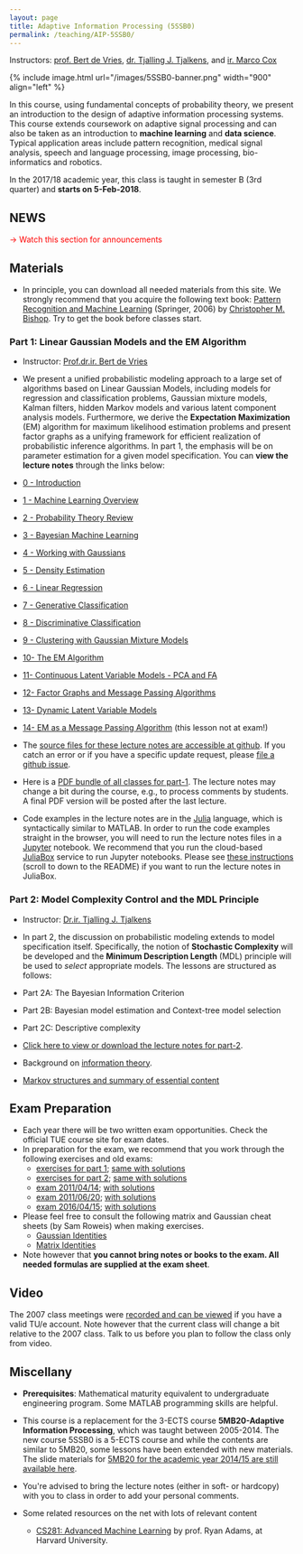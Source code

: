 ```yaml
---
layout: page
title: Adaptive Information Processing (5SSB0)
permalink: /teaching/AIP-5SSB0/
---
```

Instructors: [prof. Bert de Vries](http://bertdv.nl), [dr. Tjalling J. Tjalkens](https://www.tue.nl/en/university/departments/electrical-engineering/department/staff/detail/ep/e/d/ep-uid/19830719/), and [ir. Marco Cox](https://www.tue.nl/en/university/departments/electrical-engineering/department/staff/detail/ep/e/d/ep-uid/20070178/)

{% include image.html url="/images/5SSB0-banner.png" width="900" align="left" %}

In this course, using fundamental concepts of probability theory, we
present an introduction to the design of adaptive information processing
systems. This course extends coursework on adaptive signal processing and can also be taken as an introduction to **machine learning** and **data science**. Typical application areas include pattern
recognition, medical signal analysis, speech and language processing, image processing, bio-informatics and robotics.

In the 2017/18 academic year, this class is taught in semester B (3rd quarter) and **starts on 5-Feb-2018**.

## NEWS
<span style="color:red"> &rarr; Watch this section for announcements</span>

<!--
- <span style="color:red">2-Mar-2016:</span> **Notification**: For part-1, only lessons 1-13 will be examined.
-->

## Materials

- In principle, you can download all needed materials from this site. We strongly recommend that you acquire the following text book: [Pattern Recognition and Machine Learning](https://www.bol.com/nl/p/pattern-recognition-and-machine-learning/1001004002773122) (Springer, 2006) by [Christopher M. Bishop](http://research.microsoft.com/en-us/um/people/cmbishop/index.htm).  Try to get the book before classes start.

### Part 1: Linear Gaussian Models and the EM Algorithm

- Instructor: [Prof.dr.ir. Bert de Vries](http://bertdv.nl)

- We present a unified probabilistic modeling approach to a large set of algorithms based on Linear Gaussian
Models, including models for regression and classification problems, Gaussian mixture models, Kalman filters, hidden
Markov models and various latent component analysis models. Furthermore, we derive the **Expectation Maximization** (EM) algorithm for maximum likelihood estimation problems and present factor graphs as a unifying framework for efficient realization of probabilistic inference algorithms. In part 1, the emphasis will be on parameter estimation for a given model specification. You can **view the lecture notes** through the links below:

- [ 0 - Introduction](http://nbviewer.ipython.org/github/bertdv/AIP-5SSB0/blob/master/lessons/notebooks/00_Introduction.ipynb)
- [1 - Machine Learning Overview](http://nbviewer.ipython.org/github/bertdv/AIP-5SSB0/blob/master/lessons/notebooks/01_Machine-Learning-Overview.ipynb)
- [2 - Probability Theory Review](http://nbviewer.ipython.org/github/bertdv/AIP-5SSB0/blob/master/lessons/notebooks/02_Probability-Review.ipynb)
- [3 - Bayesian Machine Learning](http://nbviewer.ipython.org/github/bertdv/AIP-5SSB0/blob/master/lessons/notebooks/03_Bayesian-Machine-Learning.ipynb)
- [4 - Working with Gaussians](http://nbviewer.ipython.org/github/bertdv/AIP-5SSB0/blob/master/lessons/notebooks/04_Working-with-Gaussians.ipynb)
- [5 - Density Estimation](http://nbviewer.ipython.org/github/bertdv/AIP-5SSB0/blob/master/lessons/notebooks/05_Density-Estimation.ipynb)
- [6 - Linear Regression](http://nbviewer.ipython.org/github/bertdv/AIP-5SSB0/blob/master/lessons/notebooks/06_Linear-Regression.ipynb)
- [7 - Generative Classification](http://nbviewer.ipython.org/github/bertdv/AIP-5SSB0/blob/master/lessons/notebooks/07_Generative-Classification.ipynb)
- [8 - Discriminative Classification](http://nbviewer.ipython.org/github/bertdv/AIP-5SSB0/blob/master/lessons/notebooks/08_Discriminative-Classification.ipynb)
- [9 - Clustering with Gaussian Mixture Models](http://nbviewer.ipython.org/github/bertdv/AIP-5SSB0/blob/master/lessons/notebooks/09_Clustering-with-Gaussian-Mixture-Models.ipynb)
- [10- The EM Algorithm](http://nbviewer.ipython.org/github/bertdv/AIP-5SSB0/blob/master/lessons/notebooks/10_The-General-EM-Algorithm.ipynb)
- [11- Continuous Latent Variable Models - PCA and FA](http://nbviewer.ipython.org/github/bertdv/AIP-5SSB0/blob/master/lessons/notebooks/11_Continuous-Latent-Variable-Models-PCA-and-FA.ipynb)
- [12- Factor Graphs and Message Passing Algorithms](http://nbviewer.ipython.org/github/bertdv/AIP-5SSB0/blob/master/lessons/notebooks/12_Factor-Graphs-and-Message-Passing-Algorithms.ipynb)
- [13- Dynamic Latent Variable Models](http://nbviewer.ipython.org/github/bertdv/AIP-5SSB0/blob/master/lessons/notebooks/13_Dynamic-Latent-Variable-Models.ipynb)
- [14- EM as a Message Passing Algorithm](http://nbviewer.ipython.org/github/bertdv/AIP-5SSB0/blob/master/lessons/notebooks/14_EM-as-Message-Passing.ipynb) (this lesson not at exam!)

- The [source files for these lecture notes are accessible at github](https://github.com/bertdv/AIP-5SSB0). If you catch an error or if you have a specific update request, please [file a github issue](https://github.com/bertdv/AIP-5SSB0/issues/new).

- Here is a [PDF bundle of all classes for part-1](https://github.com/bertdv/AIP-5SSB0/raw/master/lessons/booklet/AIP-5SSB0-part-1-lectures-booklet.pdf). The lecture notes may change a bit during the course, e.g., to process comments by students. A final PDF version will be posted after the last lecture.

- Code examples in the lecture notes are in the [Julia](http://julialang.org/) language, which is syntactically similar to MATLAB. In order to run the code examples straight in the browser, you will need to run the lecture notes files in a [Jupyter](http://jupyter.org/) notebook. We recommend that you run the cloud-based [JuliaBox](https://www.juliabox.com/) service to run Jupyter notebooks. Please see [these instructions](https://github.com/bertdv/AIP-5SSB0) (scroll to down to the README) if you want to run the lecture notes in JuliaBox.

### Part 2: Model Complexity Control and the MDL Principle

- Instructor: [Dr.ir. Tjalling J. Tjalkens](https://www.tue.nl/en/university/departments/electrical-engineering/department/staff/detail/ep/e/d/ep-uid/19830719/)

- In part 2, the discussion on probabilistic modeling extends to model specification itself. Specifically, the notion of **Stochastic Complexity** will be developed and the **Minimum Description Length** (MDL) principle will be
used to _select_ appropriate models. The lessons are structured as follows:

- Part 2A: The Bayesian Information Criterion
- Part 2B: Bayesian model estimation and Context-tree model selection
- Part 2C: Descriptive complexity

- [Click here to view or download the lecture notes for part-2](https://github.com/bertdv/AIP-5SSB0/blob/master/lessons/Tjalling/alltext4.pdf?dl=0).
- Background on [information theory](https://github.com/bertdv/AIP-5SSB0/blob/master/lessons/Tjalling/combined-article.pdf?dl=0).
- [Markov structures and summary of essential content](https://github.com/bertdv/AIP-5SSB0/blob/master/lessons/Tjalling/summary-beamer.pdf?dl=0)

## Exam Preparation

- Each year there will be two written exam opportunities. Check the official TUE course site for exam dates.
- In preparation for the exam, we recommend that you work through the following exercises and old exams:
  * [exercises for part 1](https://github.com/bertdv/AIP-5SSB0/blob/master/lessons/exercises/5MB20-exercises-part-1.pdf); [same with solutions](https://github.com/bertdv/AIP-5SSB0/blob/master/lessons/exercises/5MB20-exercises-part-1-with-solutions.pdf)
  * [exercises for part 2](https://github.com/bertdv/AIP-5SSB0/blob/master/lessons/exercises/5MB20-exercises-part-2.pdf); [same with solutions](https://github.com/bertdv/AIP-5SSB0/blob/master/lessons/exercises/5MB20-exercises-part-2-hints.pdf)
  * [exam 2011/04/14](https://github.com/bertdv/AIP-5SSB0/blob/master/lessons/exercises/110414-5mb20-exam.pdf); [with solutions](https://github.com/bertdv/AIP-5SSB0/blob/master/lessons/exercises/110414-5mb20-exam-with-solutions.pdf)
  * [exam 2011/06/20](https://github.com/bertdv/AIP-5SSB0/blob/master/lessons/exercises/110620-5MB20-exam.pdf); [with solutions](https://github.com/bertdv/AIP-5SSB0/blob/master/lessons/exercises/110620-5MB20-exam-with-solutions.pdf)
  * [exam 2016/04/15](https://github.com/bertdv/AIP-5SSB0/blob/master/lessons/exercises/160415-5mb20-5SSB0-exam.pdf); [with solutions](https://github.com/bertdv/AIP-5SSB0/blob/master/lessons/exercises/160415-5mb20-5SSB0-exam-with-solutions.pdf)
- Please feel free to consult the following matrix and Gaussian cheat sheets (by Sam Roweis) when making exercises.
  * [Gaussian Identities](https://github.com/bertdv/AIP-5SSB0/blob/master/lessons/notebooks/files/RoweisS-gaussian_formulas.pdf?dl=0)
  * [Matrix Identities](https://github.com/bertdv/AIP-5SSB0/blob/master/lessons/notebooks/files/RoweisS-matrix_identities.pdf?dl=0)
- Note however that **you cannot bring notes or books to the exam. All needed formulas are supplied at the exam sheet**.

## Video

The 2007 class meetings were [recorded and can be viewed](http://videocollege.tue.nl)
if you have a valid TU/e account. Note however that the current class will
change a bit relative to the 2007 class. Talk to us before you plan to
follow the class only from video.

## Miscellany

- **Prerequisites**: Mathematical maturity equivalent to undergraduate engineering program.
Some MATLAB programming skills are helpful.

- This course is a replacement for the 3-ECTS course **5MB20-Adaptive Information Processing**, which was taught between 2005-2014. The new course 5SSB0 is a 5-ECTS course and while the contents are similar to 5MB20, some lessons have been extended with new materials. The slide materials for [5MB20 for the academic year 2014/15 are still available here](https://github.com/bertdv/AIP-5SSB0/blob/master/lessons/booklet/5MB20-part-1-slides-all.pdf?dl=0).

- You're advised to bring the lecture notes (either in soft- or hardcopy) with you to class in order to add your personal comments.

- Some related resources on the net with lots of relevant content
  - [CS281: Advanced Machine Learning](http://www.seas.harvard.edu/courses/cs281/) by prof. Ryan Adams, at Harvard University.
